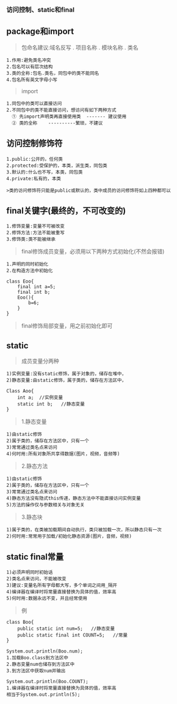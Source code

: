 ### 访问控制、static和final

## package和import
>包命名建议:域名反写 . 项目名称 . 模块名称 . 类名

	1.作用:避免类名冲突
	2.包名可以有层次结构
	3.类的全称:包名.类名，同包中的类不能同名
	4.包名所有英文字母小写
	
>import

	1.同包中的类可以直接访问
	2.不同包中的类不能直接访问，想访问有如下两种方式
	  ① 先import声明类再直接使用类  ------- 建议使用
	  ② 类的全称    ----------繁琐，不建议

## 访问控制修饰符

	1.public:公开的，任何类
	2.protected:受保护的，本类，派生类，同包类
	3.默认的:什么也不写，本类，同包类
	4.private:私有的，本类
	
	>类的访问修饰符只能是public或默认的，类中成员的访问修饰符如上四种都可以
	
## final关键字(最终的，不可改变的)

	1.修饰变量:变量不可被改变
	2.修饰方法:方法不能被重写
	3.修饰类:类不能被继承

>final修饰成员变量，必须用以下两种方式初始化(不然会报错)

	1.声明的同时初始化
	2.在构造方法中初始化
	
	class Eoo{
		final int a=5;
		final int b;
		Eoo(){
			b=6;
		}
	}
	
>final修饰局部变量，用之前初始化即可

## static

>成员变量分两种

	1)实例变量:没有static修饰，属于对象的，储存在堆中，
	2)静态变量:由static修饰，属于类的，储存在方法区中，
	
	Class Aoo{
		int a;  //实例变量
		static int b;   //静态变量
	}

>1.静态变量

	1)由static修饰
	2)属于类的，储存在方法区中，只有一个
	3)常常通过类名点来访问
	4)何时用:所有对象所共享得数据(图片，视频，音频等)
	
>2.静态方法

	1)由static修饰
	2)属于类的，储存在方法区中，只有一个
	3)常常通过类名点来访问
	4)静态方法没有隐式this传递，静态方法中不能直接访问实例变量
	5)方法的操作仅与参数相关与对象无关
	
>3.静态块

	1)属于类的，在类被加载期间自动执行，类只被加载一次，所以静态只有一次
	2)何时用:常常用于加载/初始化静态资源(图片，音频，视频)
	
## static final常量

	1)必须声明同时初始话
	2)类名点来访问，不能被改变
	3)建议:变量名所有字母都大写，多个单词之间用_隔开
	4)编译器在编译时将常量直接替换为具体的值，效率高
	5)何时用:数据永远不变，并且经常使用
	
>例

	class Boo{
		public static int num=5;   //静态变量
		public static final int COUNT=5;   //常量
	}
	
	System.out.println(Boo.num);
	1.加载Boo.class到方法区中
	2.静态变量num也储存到方法区中
	3.到方法区中获取num并输出
	
	System.out.println(Boo.COUNT);
	1.编译器在编译时将常量直接替换为具体的值，效率高
	相当于System.out.println(5);
	

